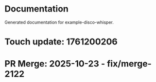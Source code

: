 # Documentation

Generated documentation for example-disco-whisper.

# Touch update: 1761200206

# PR Merge: 2025-10-23 - fix/merge-2122
